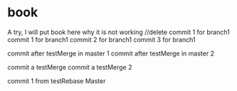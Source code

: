 # book
A try, I will put book here
why it is not working
//delete commit 1 for branch1
commit 1 for branch1
commit 2 for branch1
commit 3 for branch1


commit after testMerge in master 1
commit after testMerge in master 2


commit a testMerge
commit a testMerge 2

commit 1 from testRebase Master 
